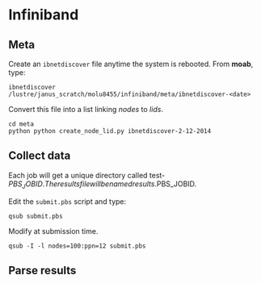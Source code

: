 # Infiniband

## Meta

Create an `ibnetdiscover` file anytime the system is rebooted. From **moab**, type:

	ibnetdiscover /lustre/janus_scratch/molu8455/infiniband/meta/ibnetdiscover-<date>

Convert this file into a list linking *nodes* to *lids*.

	cd meta
	python python create_node_lid.py ibnetdiscover-2-12-2014

## Collect data

Each job will get a unique directory called test-$PBS_JOBID.  The results file will be named results.$PBS_JOBID.

Edit the `submit.pbs` script and type:
	
	qsub submit.pbs

Modify at submission time.

	qsub -I -l nodes=100:ppn=12 submit.pbs

## Parse results


	